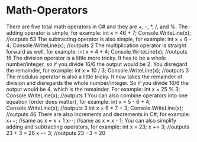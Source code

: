# Math-Operators
There are five total math operators in C# and they are +, -, *, /, and %.
The adding operator is simple, for example:
int x = 46 + 7;
Console.WriteLine(x);
//outputs 53
The subtracting operator is also simple, for example:
int x = 6 - 4;
Console.WriteLine(x);
//outputs 2
The multiplication operator is straight forward as well, for example:
int x = 4 * 4;
Console.WriteLine(x);
//outputs 16
The division operator is a little more tricky. It has to be a whole number/integer, so if you divide 16/6 the output would be 2. You disregard the remainder, for example:
int x = 10 / 3;
Console.WriteLine(x);
//outputs 3
The modulus operator is also a little tricky. It now takes the remainder of division and disregards the whole number/integer. So if you divide 16/6 the output would be 4, which is the remainder. For example:
int x = 25 % 3;
Console.WriteLine(x);
//outputs 1
You can also combine operators into one equation (order does matter), for example:
int x = 5 - 6 + 4;
Console.WriteLine(x);
//outputs 3
int x = 6 * 7 + 3;
Console.WriteLine(x);
//outputs 46
There are also increments and decrements in C#, for example:
x++;   //same as x = x + 1
x--;   //same as x = x - 1;
You can also simplify adding and subtracting operators, for example:
int x = 23;
x += 3;   //outputs 23 + 3 = 26
x -= 3;   //outputs 23 - 3 = 20
